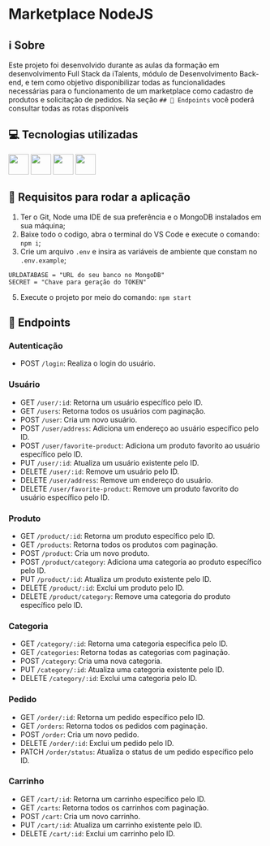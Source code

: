 # Marketplace NodeJS

## ℹ️ Sobre

Este projeto foi desenvolvido durante as aulas da formação em desenvolvimento Full Stack da iTalents, módulo de Desenvolvimento Back-end, e tem como objetivo disponibilizar todas as funcionalidades necessárias para o funcionamento de um marketplace como cadastro de produtos e solicitação de pedidos. Na seção `## 🔗 Endpoints` você poderá consultar todas as rotas disponíveis

## 💻 Tecnologias utilizadas

<div>
    <img src="https://cdn.jsdelivr.net/gh/devicons/devicon@latest/icons/nodejs/nodejs-original.svg" width="40" />
    <img src="https://cdn.jsdelivr.net/gh/devicons/devicon@latest/icons/javascript/javascript-original.svg" width="40" />
    <img src="https://cdn.jsdelivr.net/gh/devicons/devicon@latest/icons/mongodb/mongodb-original.svg" width="40" />          
   <img src="https://cdn.jsdelivr.net/gh/devicons/devicon@latest/icons/git/git-original.svg" width="40" />
</div>


## 📝 Requisitos para rodar a aplicação

1. Ter o Git, Node uma IDE de sua preferência e o MongoDB instalados em sua máquina;
2. Baixe todo o codigo, abra o terminal do VS Code e execute o comando: `npm i`;
3. Crie um arquivo `.env` e insira as variáveis de ambiente que constam no `.env.example`;
```
URLDATABASE = "URL do seu banco no MongoDB"
SECRET = "Chave para geração do TOKEN"
```
5. Execute o projeto por meio do comando: `npm start`

## 🔗 Endpoints

### Autenticação
- POST `/login`: Realiza o login do usuário.

### Usuário
- GET `/user/:id`: Retorna um usuário específico pelo ID.
- GET `/users`: Retorna todos os usuários com paginação.
- POST `/user`: Cria um novo usuário.
- POST `/user/address`: Adiciona um endereço ao usuário específico pelo ID.
- POST `/user/favorite-product`: Adiciona um produto favorito ao usuário específico pelo ID.
- PUT `/user/:id`: Atualiza um usuário existente pelo ID.
- DELETE `/user/:id`: Remove um usuário pelo ID.
- DELETE `/user/address`: Remove um endereço do usuário.
- DELETE `/user/favorite-product`: Remove um produto favorito do usuário específico pelo ID.

### Produto
- GET `/product/:id`: Retorna um produto específico pelo ID.
- GET `/products`: Retorna todos os produtos com paginação.
- POST `/product`: Cria um novo produto.
- POST `/product/category`: Adiciona uma categoria ao produto específico pelo ID.
- PUT `/product/:id`: Atualiza um produto existente pelo ID.
- DELETE `/product/:id`: Exclui um produto pelo ID.
- DELETE `/product/category`: Remove uma categoria do produto específico pelo ID.

### Categoria
- GET `/category/:id`: Retorna uma categoria específica pelo ID.
- GET `/categories`: Retorna todas as categorias com paginação.
- POST `/category`: Cria uma nova categoria.
- PUT `/category/:id`: Atualiza uma categoria existente pelo ID.
- DELETE `/category/:id`: Exclui uma categoria pelo ID.

### Pedido
- GET `/order/:id`: Retorna um pedido específico pelo ID.
- GET `/orders`: Retorna todos os pedidos com paginação.
- POST `/order`: Cria um novo pedido.
- DELETE `/order/:id`: Exclui um pedido pelo ID.
- PATCH `/order/status`: Atualiza o status de um pedido específico pelo ID.

### Carrinho
- GET `/cart/:id`: Retorna um carrinho específico pelo ID.
- GET `/carts`: Retorna todos os carrinhos com paginação.
- POST `/cart`: Cria um novo carrinho.
- PUT `/cart/:id`: Atualiza um carrinho existente pelo ID.
- DELETE `/cart/:id`: Exclui um carrinho pelo ID.

<!--
A fim de facilitar os testes, utilize o endereço da Documentação Swagger: `http://localhost:3000/docs/api-docs/`
-->
